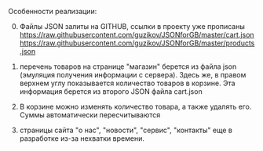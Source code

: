 Особенности реализации:

0) Файлы JSON залиты на GITHUB, ссылки в проекту уже прописаны
https://raw.githubusercontent.com/guzikov/JSONforGB/master/cart.json
https://raw.githubusercontent.com/guzikov/JSONforGB/master/products.json

1) перечень товаров на странице "магазин" берется из файла json (эмуляция получения информации с сервера). Здесь же, в правом верхнем углу показывается количество товаров в корзине. Эта информация берется из второго JSON файла cart.json

2) В корзине можно изменять количество товара, а также удалять его. Суммы автоматически пересчитываются

3) страницы сайта "о нас", "новости", "сервис", "контакты" еще в разработке из-за нехватки времени.
